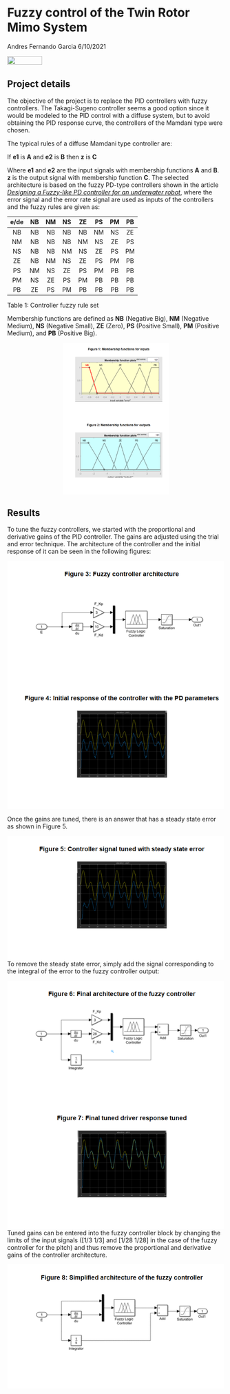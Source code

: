 Fuzzy control of the Twin Rotor Mimo System
================
Andres Fernando Garcia
6/10/2021

<img src="./imgs/Twin_Rotor_MIMO_System.gif"
     height="40%" 
     width="40%"/>

## Project details

The objective of the project is to replace the PID controllers with
fuzzy controllers. The Takagi-Sugeno controller seems a good option
since it would be modeled to the PID control with a diffuse system, but
to avoid obtaining the PID response curve, the controllers of the
Mamdani type were chosen.

The typical rules of a diffuse Mamdani type controller are:

If **e1** is **A** and **e2** is **B** then **z** is **C**

Where **e1** and **e2** are the input signals with membership functions
**A** and **B**. **z** is the output signal with membership function
**C**. The selected architecture is based on the fuzzy PD-type
controllers shown in the article *[Designing a Fuzzy-like PD controller
for an underwater robot](http://hamzib.free.fr/Articles/science15.pdf)*,
where the error signal and the error rate signal are used as inputs of
the controllers and the fuzzy rules are given as:

| e/de | NB | NM | NS | ZE | PS | PM | PB |
| :--: | :-: | :-: | :-: | :-: | :-: | :-: | :-: |
|  NB  | NB | NB | NB | NB | NM | NS | ZE |
|  NM  | NB | NB | NB | NM | NS | ZE | PS |
|  NS  | NB | NB | NM | NS | ZE | PS | PM |
|  ZE  | NB | NM | NS | ZE | PS | PM | PB |
|  PS  | NM | NS | ZE | PS | PM | PB | PB |
|  PM  | NS | ZE | PS | PM | PB | PB | PB |
|  PB  | ZE | PS | PM | PB | PB | PB | PB |

Table 1: Controller fuzzy rule set

Membership functions are defined as **NB** (Negative Big), **NM**
(Negative Medium), **NS** (Negative Small), **ZE** (Zero), **PS**
(Positive Small), **PM** (Positive Medium), and **PB** (Positive Big).

<img src="report_files/figure-gfm/memb_input-1.png" width="49%" style="display: block; margin: auto;" /><img src="report_files/figure-gfm/memb_input-2.png" width="49%" style="display: block; margin: auto;" />

## Results

To tune the fuzzy controllers, we started with the proportional and
derivative gains of the PID controller. The gains are adjusted using the
trial and error technique. The architecture of the controller and the
initial response of it can be seen in the following figures:

<img src="report_files/figure-gfm/unnamed-chunk-1-1.png" style="display: block; margin: auto;" /><img src="report_files/figure-gfm/unnamed-chunk-1-2.png" style="display: block; margin: auto;" />

Once the gains are tuned, there is an answer that has a steady state
error as shown in Figure 5.

<img src="report_files/figure-gfm/unnamed-chunk-2-1.png" style="display: block; margin: auto;" />
To remove the steady state error, simply add the signal corresponding to
the integral of the error to the fuzzy controller output:

<img src="report_files/figure-gfm/unnamed-chunk-3-1.png" style="display: block; margin: auto;" /><img src="report_files/figure-gfm/unnamed-chunk-3-2.png" style="display: block; margin: auto;" />
Tuned gains can be entered into the fuzzy controller block by changing
the limits of the input signals (\[1/3 1/3\] and \[1/28 1/28\] in the
case of the fuzzy controller for the pitch) and thus remove the
proportional and derivative gains of the controller architecture.

<img src="report_files/figure-gfm/unnamed-chunk-4-1.png" style="display: block; margin: auto;" />
